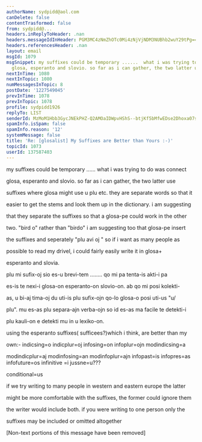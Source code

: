 ```yaml
---
authorName: sydpidd@aol.com
canDelete: false
contentTrasformed: false
from: sydpidd@...
headers.inReplyToHeader: .nan
headers.messageIdInHeader: PGM3MC4zNmZhOTc0Mi4zNjVjNDM3NUBhb2wuY29tPg==
headers.referencesHeader: .nan
layout: email
msgId: 1079
msgSnippet: my suffixes could be temporary ......  what i was trying to do was  connect
  glosa, esperanto and slovio. so far as i can gather, the two latter use suffixes
nextInTime: 1080
nextInTopic: 1080
numMessagesInTopic: 8
postDate: '1227549045'
prevInTime: 1078
prevInTopic: 1078
profile: sydpidd1926
replyTo: LIST
senderId: MzMoM1Hbb3GycJNEkPHZ-Q2AMOaIDWpvHShS--btjKf5bMfwEDse2Dhoxa07sWRWfMmYJ_CT
spamInfo.isSpam: false
spamInfo.reason: '12'
systemMessage: false
title: 'Re: [glosalist] My Suffixes are Better than Yours :-)'
topicId: 1073
userId: 137587403
---
```


my suffixes could be temporary ......  what i was trying to do was  connect 
 
glosa, esperanto and slovio. so far as i can gather, the two latter use 
 
suffixes where glosa might use u plu etc. they are separate words so that  it 
 
easier to get the stems and look them up in the dictionary. i am  suggesting  
 
that they separate the suffixes so that a glosa-pe could work in the other 
 
two. "bird o" rather than "birdo" i am suggesting too that glosa-pe insert 
 
the suffixes and seperately "plu avi oj " so if i want as many people as 
 
possible to read my drivel, i could fairly easily write it in glosa+ 
 
esperanto and slovia. 
 
plu mi  sufix-oj  sio es-u brevi-tem ........ qo mi pa tenta-is  akti-i pa 
 
es-is   te  nexi-i glosa-on esperanto-on slovio-on. ab qo mi  posi kolekti-
 
as, u bi-aj tima-oj du uti-is plu sufix-ojn qo-lo glosa-o  posi uti-us  "u/ 
 
plu".  mu es-as plu separa-ajn verba-ojn so id es-as  ma facile  te detekti-i 
 
plu kauli-on e detekti mu in u lexiko-on.  
 
using the esperanto suffixes( sufficees?)which i think, are better than my 
 
own:- 
indicsing=o  indicplur=oj infosing=on  infoplur=ojn  modindicsing=a  
 
modindicplur=aj modinfosing=an   modinfoplur=ajn
infopast=is      infopres=as    infofuture=os  infinitive =i    jussne=u???  
 
conditional=us  
 
if we try writing to many people in western and eastern europe the latter 
 
might be more comfortable with the suffixes, the former could ignore them 
 
the writer would include both. if you were writing to one person only the 
 
suffixes may be included or omitted altogether


[Non-text portions of this message have been removed]


